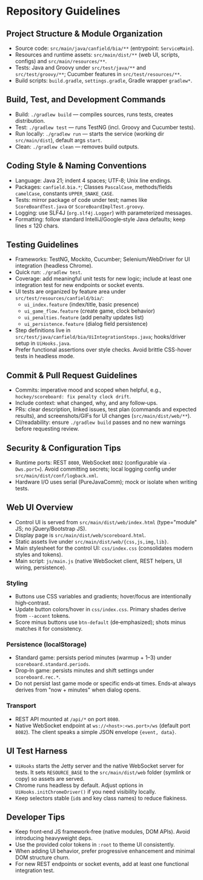 # Repository Guidelines

## Project Structure & Module Organization
- Source code: `src/main/java/canfield/bia/**` (entrypoint: `ServiceMain`).
- Resources and runtime assets: `src/main/dist/**` (web UI, scripts, configs) and `src/main/resources/**`.
- Tests: Java and Groovy under `src/test/java/**` and `src/test/groovy/**`; Cucumber features in `src/test/resources/**`.
- Build scripts: `build.gradle`, `settings.gradle`, Gradle wrapper `gradlew*`.

## Build, Test, and Development Commands
- Build: `./gradlew build` — compiles sources, runs tests, creates distribution.
- Test: `./gradlew test` — runs TestNG (incl. Groovy and Cucumber tests).
- Run locally: `./gradlew run` — starts the service (working dir `src/main/dist`), default args `start`.
- Clean: `./gradlew clean` — removes build outputs.

## Coding Style & Naming Conventions
- Language: Java 21; indent 4 spaces; UTF‑8; Unix line endings.
- Packages: `canfield.bia.*`; Classes `PascalCase`, methods/fields `camelCase`, constants `UPPER_SNAKE_CASE`.
- Tests: mirror package of code under test; names like `ScoreBoardTest.java` or `ScoreBoardImplTest.groovy`.
- Logging: use SLF4J (`org.slf4j.Logger`) with parameterized messages.
- Formatting: follow standard IntelliJ/Google‑style Java defaults; keep lines ≤ 120 chars.

## Testing Guidelines
- Frameworks: TestNG, Mockito, Cucumber; Selenium/WebDriver for UI integration (headless Chrome).
- Quick run: `./gradlew test`.
- Coverage: add meaningful unit tests for new logic; include at least one integration test for new endpoints or socket events.
- UI tests are organized by feature area under `src/test/resources/canfield/bia/`:
  - `ui_index.feature` (index/title, basic presence)
  - `ui_game_flow.feature` (create game, clock behavior)
  - `ui_penalties.feature` (add penalty updates list)
  - `ui_persistence.feature` (dialog field persistence)
- Step definitions live in `src/test/java/canfield/bia/UiIntegrationSteps.java`; hooks/driver setup in `UiHooks.java`.
- Prefer functional assertions over style checks. Avoid brittle CSS-hover tests in headless mode.

## Commit & Pull Request Guidelines
- Commits: imperative mood and scoped when helpful, e.g., `hockey/scoreboard: fix penalty clock drift`.
- Include context: what changed, why, and any follow‑ups.
- PRs: clear description, linked issues, test plan (commands and expected results), and screenshots/GIFs for UI changes (`src/main/dist/web/**`).
- CI/readability: ensure `./gradlew build` passes and no new warnings before requesting review.

## Security & Configuration Tips
- Runtime ports: REST `8080`, WebSocket `8082` (configurable via `-Dws.port=`). Avoid committing secrets; local logging config under `src/main/dist/conf/logback.xml`.
- Hardware I/O uses serial (PureJavaComm); mock or isolate when writing tests.

## Web UI Overview
- Control UI is served from `src/main/dist/web/index.html` (type="module" JS; no jQuery/Bootstrap JS).
- Display page is `src/main/dist/web/scoreboard.html`.
- Static assets live under `src/main/dist/web/{css,js,img,lib}`.
- Main stylesheet for the control UI: `css/index.css` (consolidates modern styles and tokens).
- Main script: `js/main.js` (native WebSocket client, REST helpers, UI wiring, persistence).

### Styling
- Buttons use CSS variables and gradients; hover/focus are intentionally high‑contrast.
- Update button colors/hover in `css/index.css`. Primary shades derive from `--accent` tokens.
- Score minus buttons use `btn-default` (de‑emphasized); shots minus matches it for consistency.

### Persistence (localStorage)
- Standard game: persists period minutes (warmup + 1–3) under `scoreboard.standard.periods`.
- Drop‑In game: persists minutes and shift settings under `scoreboard.rec.*`.
- Do not persist last game mode or specific ends‑at times. Ends‑at always derives from "now + minutes" when dialog opens.

### Transport
- REST API mounted at `/api/*` on port `8080`.
- Native WebSocket endpoint at `ws://<host>:<ws.port>/ws` (default port `8082`). The client speaks a simple JSON envelope `{event, data}`.

## UI Test Harness
- `UiHooks` starts the Jetty server and the native WebSocket server for tests. It sets `RESOURCE_BASE` to the `src/main/dist/web` folder (symlink or copy) so assets are served.
- Chrome runs headless by default. Adjust options in `UiHooks.initChromeDriver()` if you need visibility locally.
- Keep selectors stable (`id`s and key class names) to reduce flakiness.

## Developer Tips
- Keep front‑end JS framework‑free (native modules, DOM APIs). Avoid introducing heavyweight deps.
- Use the provided color tokens in `:root` to theme UI consistently.
- When adding UI behavior, prefer progressive enhancement and minimal DOM structure churn.
- For new REST endpoints or socket events, add at least one functional integration test.

